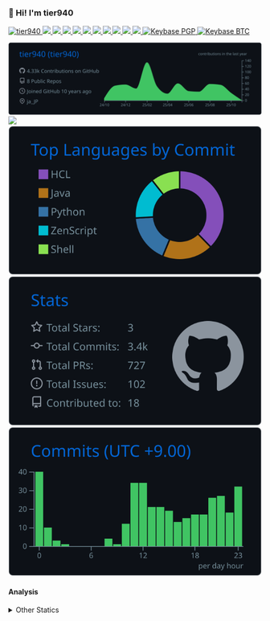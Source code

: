 ### 👋 Hi! I'm tier940

<p align="left"> 
  <a href="https://github.com/tier940/tier940/">
    <img src="https://komarev.com/ghpvc/?username=tier940" alt="tier940" />
  </a>
  <a href="http://twitter.com/tier940">
    <img height="20" src="https://img.shields.io/twitter/follow/tier940?label=Twitter&logo=twitter&style=flat" />
  </a>
  <a href="https://github.com/tier940">
    <img height="20" src="https://img.shields.io/github/followers/tier940?label=follow&logo=github&style=flat" />
  </a>
  <a href="https://www.reddit.com/user/tier940">
    <img height="20" src="https://img.shields.io/reddit/user-karma/combined/tier940?label=Reddit&logo=reddit&style=flat" />
  </a>
  <a href="https://stackoverflow.com/users/17317833/tier940">
    <img height="20" src="https://img.shields.io/stackexchange/stackoverflow/r/17317833?label=StackOverflow&logo=stack-overflow&style=flat" />
  </a>
  <a href="https://zenn.dev/tier940">
    <img height="20" src="https://zenn.badge.nikaera.com/s/tier940/likes" />
  </a>
  <a href="https://zenn.dev/tier940">
    <img height="20" src="https://zenn.badge.nikaera.com/s/tier940/followers" />
  </a>
  <a href="https://zenn.dev/tier940">
    <img height="20" src="https://zenn.badge.nikaera.com/s/tier940/articles" />
  </a>
  <a href="http://qiita.com/tier940">
    <img height="20" src="https://qiita-badge.apiapi.app/s/tier940/posts.svg" />
  </a>
  <a href="http://qiita.com/tier940">
    <img height="20" src="https://qiita-badge.apiapi.app/s/tier940/contributions.svg" />
  </a>
  <a href="https://github.com/tier940/tier940/">
    <img height="20" src="https://github.com/tier940/tier940/actions/workflows/main.yml/badge.svg" />
  </a>
  <a href="https://keybase.io/tier940">
    <img alt="Keybase PGP" src="https://img.shields.io/keybase/pgp/tier940">
  </a>
  <a href="https://keybase.io/tier940">
    <img alt="Keybase BTC" src="https://img.shields.io/keybase/btc/tier940">
  </a>
</p>

[![](https://raw.githubusercontent.com/tier940/tier940/main/profile-summary-card-output/github_dark/0-profile-details.svg)](https://github.com/vn7n24fzkq/github-profile-summary-cards)
[![](https://raw.githubusercontent.com/tier940/tier940/main/profile-summary-card-output/github_dark/1-repos-per-language.svg)](https://github.com/vn7n24fzkq/github-profile-summary-cards) [![](https://raw.githubusercontent.com/tier940/tier940/main/profile-summary-card-output/github_dark/2-most-commit-language.svg)](https://github.com/vn7n24fzkq/github-profile-summary-cards)
[![](https://raw.githubusercontent.com/tier940/tier940/main/profile-summary-card-output/github_dark/3-stats.svg)](https://github.com/vn7n24fzkq/github-profile-summary-cards) [![](https://raw.githubusercontent.com/tier940/tier940/main/profile-summary-card-output/github_dark/4-productive-time.svg)](https://github.com/vn7n24fzkq/github-profile-summary-cards)


#### Analysis
<!-- <img height="150" src="https://github.com/tier940/tier940/blob/master/images/stat.svg" alt="Alternative Text"/> -->

<details>
  <summary>Other Statics</summary>
  <!--START_SECTION:waka-->
![Code Time](http://img.shields.io/badge/Code%20Time-3%2C979%20hrs%201%20min-blue)

**🐱 My GitHub Data** 

> 📦 31.9 kB Used in GitHub's Storage 
 > 
> 💼 Opted to Hire
 > 
> 📜 11 Public Repositories 
 > 
> 🔑 4 Private Repositories 
 > 
**I'm an Early 🐤** 

```text
🌞 Morning                83 commits          ███████░░░░░░░░░░░░░░░░░░   27.67 % 
🌆 Daytime                85 commits          ███████░░░░░░░░░░░░░░░░░░   28.33 % 
🌃 Evening                100 commits         ████████░░░░░░░░░░░░░░░░░   33.33 % 
🌙 Night                  32 commits          ███░░░░░░░░░░░░░░░░░░░░░░   10.67 % 
```
📅 **I'm Most Productive on Friday** 

```text
Monday                   17 commits          █░░░░░░░░░░░░░░░░░░░░░░░░   05.67 % 
Tuesday                  40 commits          ███░░░░░░░░░░░░░░░░░░░░░░   13.33 % 
Wednesday                40 commits          ███░░░░░░░░░░░░░░░░░░░░░░   13.33 % 
Thursday                 23 commits          ██░░░░░░░░░░░░░░░░░░░░░░░   07.67 % 
Friday                   71 commits          ██████░░░░░░░░░░░░░░░░░░░   23.67 % 
Saturday                 45 commits          ████░░░░░░░░░░░░░░░░░░░░░   15.00 % 
Sunday                   64 commits          █████░░░░░░░░░░░░░░░░░░░░   21.33 % 
```


📊 **This Week I Spent My Time On** 

```text
🕑︎ Time Zone: Asia/Tokyo

💬 Programming Languages: 
Other                    26 hrs 4 mins       ████████████████████░░░░░   80.68 % 
Java                     3 hrs 12 mins       ██░░░░░░░░░░░░░░░░░░░░░░░   09.93 % 
Markdown                 1 hr 14 mins        █░░░░░░░░░░░░░░░░░░░░░░░░   03.86 % 
Groovy                   29 mins             ░░░░░░░░░░░░░░░░░░░░░░░░░   01.52 % 
Java Properties          20 mins             ░░░░░░░░░░░░░░░░░░░░░░░░░   01.07 % 

🔥 Editors: 
Edge                     25 hrs 58 mins      ████████████████████░░░░░   80.38 % 
Intellijidea             4 hrs 15 mins       ███░░░░░░░░░░░░░░░░░░░░░░   13.18 % 
VS Code                  1 hr 59 mins        ██░░░░░░░░░░░░░░░░░░░░░░░   06.15 % 
Chrome                   5 mins              ░░░░░░░░░░░░░░░░░░░░░░░░░   00.29 % 

💻 Operating System: 
Linux                    32 hrs 13 mins      █████████████████████████   99.71 % 
Unknown OS               5 mins              ░░░░░░░░░░░░░░░░░░░░░░░░░   00.29 % 
```

**I Mostly Code in Java** 

```text
Java                     14 repos            ████████████░░░░░░░░░░░░░   50.00 % 
ZenScript                2 repos             ██░░░░░░░░░░░░░░░░░░░░░░░   07.14 % 
Python                   1 repo              █░░░░░░░░░░░░░░░░░░░░░░░░   03.57 % 
HTML                     1 repo              █░░░░░░░░░░░░░░░░░░░░░░░░   03.57 % 
Dockerfile               1 repo              █░░░░░░░░░░░░░░░░░░░░░░░░   03.57 % 
```



**Timeline**

![Lines of Code chart](https://raw.githubusercontent.com/tier940/tier940/main/assets/bar_graph.png)


 Last Updated on 15/06/2024 00:14:13 UTC
<!--END_SECTION:waka-->
</details>
